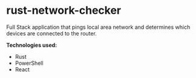 # rust-network-checker

Full Stack application that pings local area network and determines which devices are connected to the router.

**Technologies used:**
- Rust
- PowerShell
- React
